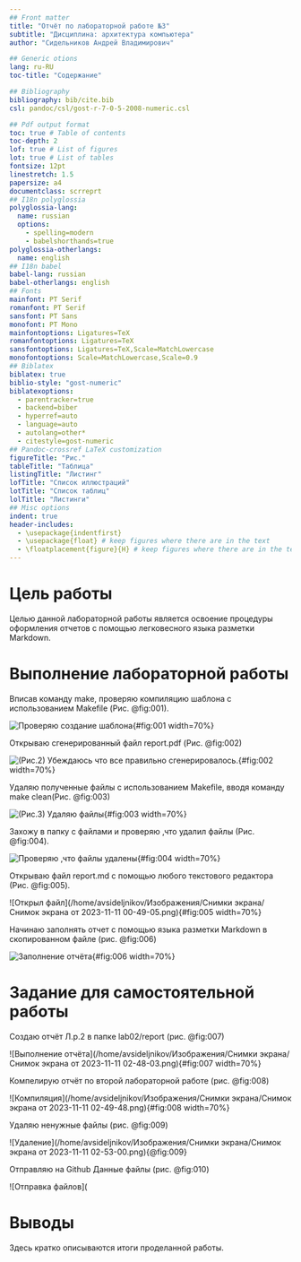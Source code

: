 ```yaml
---
## Front matter
title: "Отчёт по лабораторной работе №3"
subtitle: "Дисциплина: архитектура компьютера"
author: "Сидельников Андрей Владимирович"

## Generic otions
lang: ru-RU
toc-title: "Содержание"

## Bibliography
bibliography: bib/cite.bib
csl: pandoc/csl/gost-r-7-0-5-2008-numeric.csl

## Pdf output format
toc: true # Table of contents
toc-depth: 2
lof: true # List of figures
lot: true # List of tables
fontsize: 12pt
linestretch: 1.5
papersize: a4
documentclass: scrreprt
## I18n polyglossia
polyglossia-lang:
  name: russian
  options:
	- spelling=modern
	- babelshorthands=true
polyglossia-otherlangs:
  name: english
## I18n babel
babel-lang: russian
babel-otherlangs: english
## Fonts
mainfont: PT Serif
romanfont: PT Serif
sansfont: PT Sans
monofont: PT Mono
mainfontoptions: Ligatures=TeX
romanfontoptions: Ligatures=TeX
sansfontoptions: Ligatures=TeX,Scale=MatchLowercase
monofontoptions: Scale=MatchLowercase,Scale=0.9
## Biblatex
biblatex: true
biblio-style: "gost-numeric"
biblatexoptions:
  - parentracker=true
  - backend=biber
  - hyperref=auto
  - language=auto
  - autolang=other*
  - citestyle=gost-numeric
## Pandoc-crossref LaTeX customization
figureTitle: "Рис."
tableTitle: "Таблица"
listingTitle: "Листинг"
lofTitle: "Список иллюстраций"
lotTitle: "Список таблиц"
lolTitle: "Листинги"
## Misc options
indent: true
header-includes:
  - \usepackage{indentfirst}
  - \usepackage{float} # keep figures where there are in the text
  - \floatplacement{figure}{H} # keep figures where there are in the text
---
```


# Цель работы

Целью данной лабораторной работы является освоение процедуры оформления отчетов с помощью легковесного языка разметки Markdown.               
    
# Выполнение лабораторной работы

Вписав команду make, проверяю компиляцию шаблона с использованием Makefile (Рис. @fig:001).

![Проверяю создание шаблона](/home/avsideljnikov/Изображения/photo_2023-11-10_21-06-18.jpg){#fig:001 width=70%}

Открываю сгенерированный файл report.pdf (Рис. @fig:002)

![(Рис.2) Убеждаюсь что все правильно сгенерировалось.](/home/avsideljnikov/Изображения/photo_2023-11-10_23-52-58.jpg){#fig:002 width=70%} 

Удаляю полученные файлы с использованием Makefile, вводя команду make clean(Рис. @fig:003)

![(Рис.3) Удаляю файлы](/home/avsideljnikov/Изображения/photo_2023-11-10_23-52-25.jpg){#fig:003 width=70%} 

 Захожу в папку с файлами и проверяю ,что удалил файлы (Рис. @fig:004).
 
![Проверяю ,что файлы удалены](/home/avsideljnikov/Изображения/photo_2023-11-10_23-52-48.jpg){#fig:004 width=70%} 

Открываю файл report.md c помощью любого текстового редактора (Рис. @fig:005).

![Открыл файл](/home/avsideljnikov/Изображения/Снимки экрана/Снимок экрана от 2023-11-11 00-49-05.png){#fig:005 width=70%}

Начинаю заполнять отчет с помощью языка разметки Markdown в скопированном файле (рис. @fig:006)

![Заполнение отчёта](/home/avsideljnikov/Изображения/photo_2023-11-10_23-52-54.jpg){#fig:006 width=70%}

# Задание для самостоятельной работы

Создаю отчёт Л.р.2 в папке lab02/report (рис. @fig:007)

![Выполнение отчёта](/home/avsideljnikov/Изображения/Снимки экрана/Снимок экрана от 2023-11-11 02-48-03.png){#fig:007 width=70%}

Компелирую отчёт по второй лабораторной работе (рис. @fig:008)

![Компиляция](/home/avsideljnikov/Изображения/Снимки экрана/Снимок экрана от 2023-11-11 02-49-48.png){#fig:008 width=70%}

Удаляю ненужные файлы (рис. @fig:009)

![Удаление](/home/avsideljnikov/Изображения/Снимки экрана/Снимок экрана от 2023-11-11 02-53-00.png){@fig:009}

Отправляю на Github Данные файлы (рис. @fig:010)

![Отправка файлов](
# Выводы

Здесь кратко описываются итоги проделанной работы.

